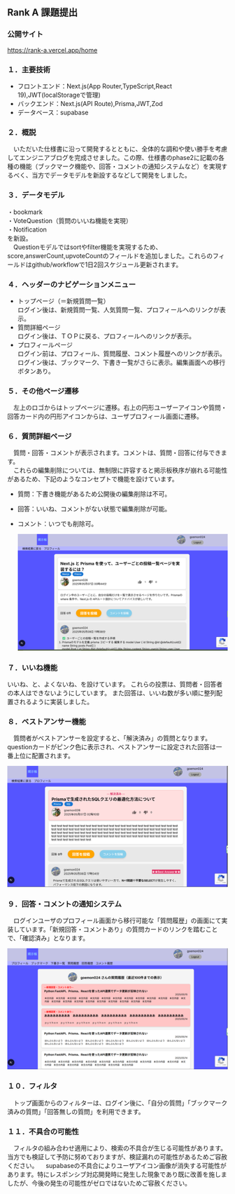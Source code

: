 ## Rank A 課題提出

### 公開サイト

https://rank-a.vercel.app/home

### １．主要技術

- フロントエンド：Next.js(App Router,TypeScript,React 19),JWT(localStorageで管理)
- バックエンド：Next.js(API Route),Prisma,JWT,Zod
- データベース：supabase

### ２．概説

　いただいた仕様書に沿って開発するとともに、全体的な調和や使い勝手を考慮してエンジニアブログを完成させました。この際、仕様書のphase2に記載の各種の機能（ブックマーク機能や、回答・コメントの通知システムなど）を実現するべく、当方でデータモデルを新設するなどして開発をしました。

### ３．データモデル

・bookmark  
・VoteQuestion（質問のいいね機能を実現）  
・Notification  
を新設。  
　Questionモデルではsortやfilter機能を実現するため、score,answerCount,upvoteCountのフィールドを追加しました。これらのフィールドはgithub/workflowで1日2回スケジュール更新されます。

### ４．ヘッダーのナビゲーションメニュー

- トップページ（＝新規質問一覧）  
  ログイン後は、新規質問一覧、人気質問一覧、プロフィールへのリンクが表示。
- 質問詳細ページ  
  ログイン後は、ＴＯＰに戻る、プロフィールへのリンクが表示。
- プロフィールページ  
  ログイン前は、プロフィール、質問履歴、コメント履歴へのリンクが表示。  
  ログイン後は、ブックマーク、下書き一覧がさらに表示。編集画面への移行ボタンあり。

### ５．その他ページ遷移

　左上のロゴからはトップページに遷移。右上の円形ユーザーアイコンや質問・回答カード内の円形アイコンからは、ユーザプロフィール画面に遷移。

### ６．質問詳細ページ

　質問・回答・コメントが表示されます。コメントは、質問・回答に付与できます。  
　これらの編集削除については、無制限に許容すると掲示板秩序が崩れる可能性があるため、下記のようなコンセプトで機能を設けています。

- 質問：下書き機能があるため公開後の編集削除は不可。
- 回答：いいね、コメントがない状態で編集削除が可能。
- コメント：いつでも削除可。

   <img src="/public/detail.png" />

### ７．いいね機能

いいね、と、よくないね、を設けています。
これらの投票は、質問者・回答者の本人はできないようにしています。
また回答は、いいね数が多い順に整列配置されるように実装しました。

### ８．ベストアンサー機能

　質問者がベストアンサーを設定すると、「解決済み」の質問となります。
questionカードがピンク色に表示され、ベストアンサーに設定された回答は一番上位に配置されます。

   <img src="/public/bestAnswered.png" />

### ９．回答・コメントの通知システム

　ログインユーザのプロフィール画面から移行可能な「質問履歴」の画面にて実装しています。「新規回答・コメントあり」の質問カードのリンクを踏むことで、「確認済み」となります。

   <img src="/public/remind-feature.png" />

### １０．フィルタ

　トップ画面からのフィルターは、ログイン後に、「自分の質問」「ブックマーク済みの質問」「回答無しの質問」を利用できます。

### １１．不具合の可能性

　フィルタの組み合わせ適用により、検索の不具合が生じる可能性があります。当方でも検証して予防に努めておりますが、検証漏れの可能性があるためご容赦ください。
　supabaseの不具合によりユーザアイコン画像が消失する可能性があります。特にレスポンシブ対応開発時に発生した現象であり既に改善を施しましたが、今後の発生の可能性がゼロではないためご容赦ください。
　
